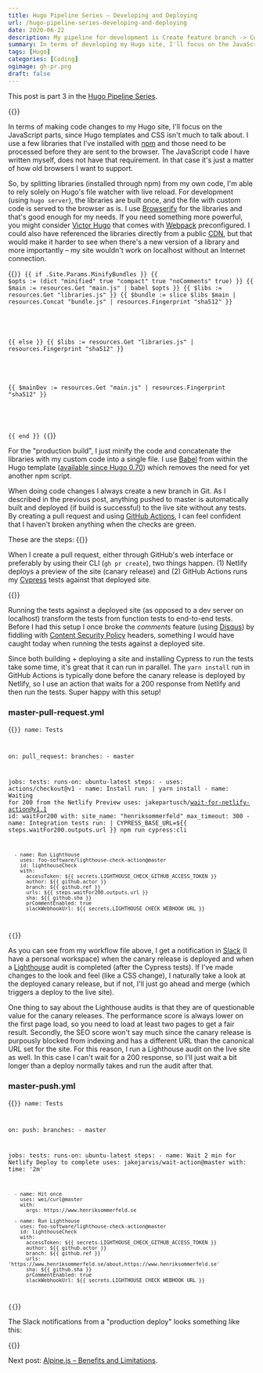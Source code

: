 ```yaml
---
title: Hugo Pipeline Series – Developing and Deploying
url: /hugo-pipeline-series-developing-and-deploying
date: 2020-06-22
description: My pipeline for development is Create feature branch -> Code feature -> Create PR -> Tests are green -> Merge to master -> Deploy to live site.
summary: In terms of developing my Hugo site, I'll focus on the JavaScript parts, since Hugo templates and CSS isn't much to talk about. I use a few libraries that I've installed with npm and those need to be processed before they are sent to the browser. The JavaScript code I have written myself, does not have that requirement. In that case it's just a matter of how old browsers I want to support. 
tags: [Hugo]
categories: [Coding]
ogimage: gh-pr.png
draft: false  
---
```


This post is part 3 in the [Hugo Pipeline Series](/hugo-pipeline-series-intro/).

{{<post-image image="gh-pr.png" lightbox="true" alt="Pull request workflow using GitHub's CLI" />}}

In terms of making code changes to my Hugo site, I'll focus on the JavaScript parts, since Hugo templates and CSS isn't much to talk about. I use a few libraries that I've installed with [npm][3] and those need to be processed before they are sent to the browser. The JavaScript code I have written myself, does not have that requirement. In that case it's just a matter of how old browsers I want to support. 

So, by splitting libraries (installed through npm) from my own code, I'm able to rely solely on Hugo's file watcher with live reload. For development (using `hugo server`), the libraries are built once, and the file with custom code is served to the browser as is. I use [Browserify](http://browserify.org/) for the libraries and that's good enough for my needs. If you need something more powerful, you might consider [Victor Hugo](https://github.com/netlify-templates/victor-hugo) that comes with [Webpack](https://webpack.js.org/) preconfigured. I could also have referenced the libraries directly from a public [CDN](https://en.wikipedia.org/wiki/Content_delivery_network), but that would make it harder to see when there's a new version of a library and more importantly – my site wouldn't work on localhost without an Internet connection.

{{<code go-html-template>}}
{{ if .Site.Params.MinifyBundles }}
  {{ $opts := (dict "minified" true "compact" true "noComments" true) }}
  {{ $main := resources.Get "main.js" | babel $opts }}
  {{ $libs := resources.Get "libraries.js" }}
  {{ $bundle := slice $libs $main | resources.Concat "bundle.js" | resources.Fingerprint "sha512" }}
  <script src="{{ $bundle.RelPermalink }}" integrity="{{ $bundle.Data.Integrity }}"></script>
{{ else }}
  {{ $libs := resources.Get "libraries.js" | resources.Fingerprint "sha512" }}
  <script src="{{ $libs.RelPermalink }}" integrity="{{ $libs.Data.Integrity }}"></script>
  {{ $mainDev := resources.Get "main.js" | resources.Fingerprint "sha512" }}
  <script src="{{ $mainDev.RelPermalink }}" integrity="{{ $mainDev.Data.Integrity }}"></script>
{{ end }}
{{</code>}}

For the "production build", I just minify the code and concatenate the libraries with my custom code into a single file. I use [Babel](https://babeljs.io/) from within the Hugo template ([available since Hugo 0.70][4]) which removes the need for yet another npm script.

When doing code changes I always create a new branch in Git. As I described in the previous post, anything pushed to master is automatically built and deployed (if build is successful) to the live site without any tests. By creating a pull request and using [GitHub Actions][1], I can feel confident that I haven't broken anything when the checks are green. 

These are the steps:
{{<post-svg image="dev-deploy-pipeline-drawing.svg" width="500" use-theme="true" />}}

When I create a pull request, either through GitHub's web interface or preferably by using their CLI (`gh pr create`), two things happen. (1) Netlify deploys a preview of the site (canary release) and (2) GitHub Actions runs my [Cypress](https://cypress.io/) tests against that deployed site.

{{<post-image image="gha-green.png" alt="All checked passed in GitHub pull request" />}}

Running the tests against a deployed site (as opposed to a dev server on localhost) transform the tests from function tests to end-to-end tests. Before I had this setup I once broke the _comments_ feature (using [Disqus](https://disqus.com/)) by fiddling with [Content Security Policy][2] headers, something I would have caught today when running the tests against a deployed site.

Since both building + deploying a site and installing Cypress to run the tests take some time, it's great that it can run in parallel. The `yarn install` run in GitHub Actions is typically done before the canary release is deployed by Netlify, so I use an action that waits for a 200 response from Netlify and then run the tests. Super happy with this setup!

### master-pull-request.yml
{{<code yml>}}
name: Tests

on:
  pull_request:
    branches:
      - master

jobs:
  tests:
    runs-on: ubuntu-latest
    steps:
      - uses: actions/checkout@v1
      - name: Install
        run: |
          yarn install
      - name: Waiting for 200 from the Netlify Preview
        uses: jakepartusch/wait-for-netlify-action@v1.1
        id: waitFor200
        with:
          site_name: "henriksommerfeld"
          max_timeout: 300
      - name: Integration tests
        run: |
          CYPRESS_BASE_URL=${{ steps.waitFor200.outputs.url }} npm run cypress:cli     
      
      - name: Run Lighthouse
        uses: foo-software/lighthouse-check-action@master
        id: lighthouseCheck
        with:
          accessToken: ${{ secrets.LIGHTHOUSE_CHECK_GITHUB_ACCESS_TOKEN }}
          author: ${{ github.actor }}          
          branch: ${{ github.ref }}
          urls: ${{ steps.waitFor200.outputs.url }}
          sha: ${{ github.sha }}
          prCommentEnabled: true
          slackWebhookUrl: ${{ secrets.LIGHTHOUSE_CHECK_WEBHOOK_URL }}
{{</code>}}

As you can see from my workflow file above, I get a notification in [Slack][5] (I have a personal workspace) when the canary release is deployed and when a [Lighthouse](https://developers.google.com/web/tools/lighthouse) audit is completed (after the Cypress tests). If I've made changes to the look and feel (like a CSS change), I naturally take a look at the deployed canary release, but if not, I'll just go ahead and merge (which triggers a deploy to the live site).

One thing to say about the Lighthouse audits is that they are of questionable value for the canary releases. The performance score is always lower on the first page load, so you need to load at least two pages to get a fair result. Secondly, the SEO score won't say much since the canary release is purpously blocked from indexing and has a different URL than the canonical URL set for the site. For this reason, I run a Lighthouse audit on the live site as well. In this case I can't wait for a 200 response, so I'll just wait a bit longer than a deploy normally takes and run the audit after that.

### master-push.yml
{{<code yml>}}
name: Tests

on:
  push:
    branches:
      - master

jobs:
  tests:
    runs-on: ubuntu-latest
    steps:
      - name: Wait 2 min for Netlify Deploy to complete
        uses: jakejarvis/wait-action@master
        with:
          time: '2m'

      - name: Hit once
        uses: wei/curl@master
        with:
          args: https://www.henriksommerfeld.se

      - name: Run Lighthouse
        uses: foo-software/lighthouse-check-action@master
        id: lighthouseCheck
        with:
          accessToken: ${{ secrets.LIGHTHOUSE_CHECK_GITHUB_ACCESS_TOKEN }}
          author: ${{ github.actor }}          
          branch: ${{ github.ref }}
          urls: 'https://www.henriksommerfeld.se/about,https://www.henriksommerfeld.se'
          sha: ${{ github.sha }}
          prCommentEnabled: true
          slackWebhookUrl: ${{ secrets.LIGHTHOUSE_CHECK_WEBHOOK_URL }}

{{</code>}}

The Slack notifications from a "production deploy" looks something like this:

{{<post-image image="slack-notifications.png" lightbox="true" alt="Deploy notification in Slack" />}}

Next post: [Alpine.js – Benefits and Limitations](/alpinejs-benefits-and-limitations).

[1]: https://github.com/features/actions
[2]: https://developer.mozilla.org/en-US/docs/Web/HTTP/CSP
[3]: https://www.npmjs.com/
[4]: https://gohugo.io/hugo-pipes/babel/
[5]: https://slack.com
